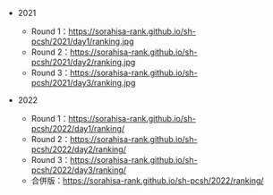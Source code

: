 -   2021
    -   Round 1：https://sorahisa-rank.github.io/sh-pcsh/2021/day1/ranking.jpg
    -   Round 2：https://sorahisa-rank.github.io/sh-pcsh/2021/day2/ranking.jpg
    -   Round 3：https://sorahisa-rank.github.io/sh-pcsh/2021/day3/ranking.jpg

-   2022
    -   Round 1：https://sorahisa-rank.github.io/sh-pcsh/2022/day1/ranking/
    -   Round 2：https://sorahisa-rank.github.io/sh-pcsh/2022/day2/ranking/
    -   Round 3：https://sorahisa-rank.github.io/sh-pcsh/2022/day3/ranking/
    -   合併版：https://sorahisa-rank.github.io/sh-pcsh/2022/ranking/